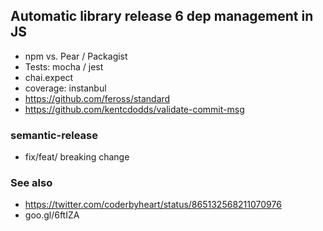 ## Automatic library release 6 dep management in JS

* npm vs. Pear / Packagist
* Tests: mocha / jest
* chai.expect
* coverage: instanbul
* https://github.com/feross/standard
* https://github.com/kentcdodds/validate-commit-msg

### semantic-release
* fix/feat/ breaking change

### See also
* https://twitter.com/coderbyheart/status/865132568211070976
* goo.gl/6ftIZA
